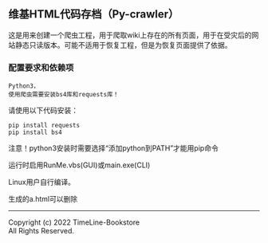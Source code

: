 ## 维基HTML代码存档（Py-crawler）

这是用来创建一个爬虫工程，用于爬取wiki上存在的所有页面，用于在受灾后的网站静态只读版本。可能不适用于恢复工程，但是为恢复页面提供了依据。

### **配置要求和依赖项**
```
Python3，
使用爬虫需要安装bs4库和requests库！
```

请使用以下代码安装：
```
pip install requests
pip install bs4
```

注意！python3安装时需要选择“添加python到PATH”才能用pip命令

运行时启用RunMe.vbs(GUI)或main.exe(CLI)

Linux用户自行编译。

生成的a.html可以删除

---------

Copyright (c) 2022 TimeLine-Bookstore  
All Rights Reserved.
